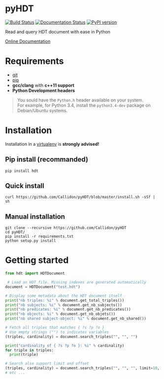 # pyHDT

[![Build Status](https://travis-ci.org/Callidon/pyHDT.svg?branch=master)](https://travis-ci.org/Callidon/pyHDT) [![Documentation Status](https://readthedocs.org/projects/pyhdt/badge/?version=latest)](http://pyhdt.readthedocs.io/en/latest/?badge=latest) [![PyPI version](https://badge.fury.io/py/hdt.svg)](https://badge.fury.io/py/hdt)

Read and query HDT document with ease in Python

[Online Documentation](http://pyhdt.readthedocs.io/en/latest)

# Requirements

* [git](https://git-scm.com/)
* [pip](https://pip.pypa.io/en/stable/)
* **gcc/clang** with **c++11 support**
* **Python Development headers**
> You sould have the `Python.h` header available on your system.   
> For example, for Python 3.4, install the `python3.4-dev` package on Debian/Ubuntu systems.

# Installation

Installation in a [virtualenv](https://virtualenv.pypa.io/en/stable/) is **strongly advised!**

## Pip install (recommanded)

```
pip install hdt
```

## Quick install

```
curl https://github.com/Callidon/pyHDT/blob/master/install.sh -sSf | sh
```

## Manual installation

```
git clone --recursive https://github.com/Callidon/pyHDT
cd pyHDT/
pip install -r requirements.txt
python setup.py install
```

# Getting started

```python
from hdt import HDTDocument

 # Load an HDT file. Missing indexes are generated automatically
document = HDTDocument("test.hdt")

# Display some metadata about the HDT document itself
print("nb triples: %i" % document.get_total_triples())
print("nb subjects: %i" % document.get_nb_subjects())
print("nb predicates: %i" % document.get_nb_predicates())
print("nb objects: %i" % document.get_nb_objets())
print("nb shared subject-object: %i" % document.get_nb_shared())

# Fetch all triples that matches { ?s ?p ?o }
# Use empty strings ("") to indicates variables
(triples, cardinality) = document.search_triples("", "", "")

print("cardinality of { ?s ?p ?o }: %i" % cardinality)
for triple in triples:
  print(triple)

# Search also support limit and offset
(triples, cardinality) = document.search_triples("", "", "", limit=10, offset=100)
# etc ...
```
